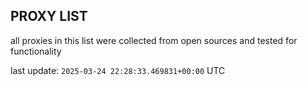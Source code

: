 ## PROXY LIST

all proxies in this list were collected from open sources and tested for functionality

last update: `2025-03-24 22:28:33.469831+00:00` UTC